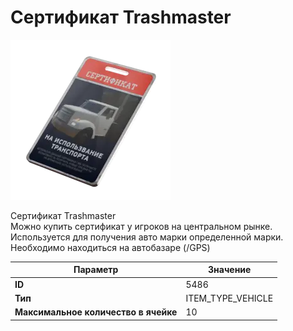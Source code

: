 # Сертификат Trashmaster

![Item Image](../img/5486.webp?raw=true)

Сертификат Trashmaster<br>Можно купить сертификат у игроков на центральном рынке.<br>Используется для получения авто марки определенной марки.<br>Необходимо находиться на автобазаре (/GPS)


| Параметр | Значение |
|----------|----------|
| **ID** | 5486 |
| **Тип** | ITEM_TYPE_VEHICLE |
| **Максимальное количество в ячейке** | 10 |

